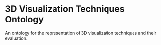 # 3D Visualization Techniques Ontology

An ontology for the representation of 3D visualization techniques and their evaluation.